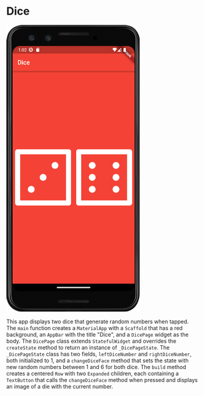 # Dice

![Dicee](https://github.com/julianasalafia/FlutterSession/blob/main/1_Screenshots/dicee.png)

This app displays two dice that generate random numbers when tapped. The `main` function creates a `MaterialApp` with a `Scaffold` that has a red background, an `AppBar` with the title "Dice", and a `DicePage` widget as the body. The `DicePage` class extends `StatefulWidget` and overrides the `createState` method to return an instance of `_DicePageState`. The `_DicePageState` class has two fields, `leftDiceNumber` and `rightDiceNumber`, both initialized to 1, and a `changeDiceFace` method that sets the state with new random numbers between 1 and 6 for both dice. The `build` method creates a centered `Row` with two `Expanded` children, each containing a `TextButton` that calls the `changeDiceFace` method when pressed and displays an image of a die with the current number.
